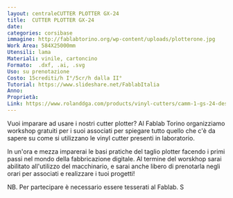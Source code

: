 ```yaml
---
layout: centraleCUTTER PLOTTER GX-24
title:  CUTTER PLOTTER GX-24
date:   
categories: corsibase
immagine: http://fablabtorino.org/wp-content/uploads/plotterone.jpg
Work Area: 584X25000mm
Utensili: lama
Materiali: vinile, cartoncino
Formato:  .dxf, .ai, .svg
Uso: su prenotazione
Costo: 15crediti/h I°/5cr/h dalla II°
Tutorial: https://www.slideshare.net/FablabItalia
Anno:
Proprietà:
Link: https://www.rolanddga.com/products/vinyl-cutters/camm-1-gs-24-desktop-vinyl-cutter
---
```


Vuoi imparare ad usare i nostri cutter plotter? Al Fablab Torino organizziamo workshop gratuiti per i suoi associati per spiegare tutto quello che c'è da sapere su come si utilizzano le vinyl cutter presenti in laboratorio.
<!--more-->
In un'ora e mezza imparerai le basi pratiche del taglio plotter facendo i primi passi nel mondo della fabbricazione digitale. Al termine del worskhop sarai abilitato all'utilizzo del macchinario, e sarai anche libero di prenotarla negli orari per associati e realizzare i tuoi progetti!

NB. Per partecipare è necessario essere tesserati al Fablab. S
